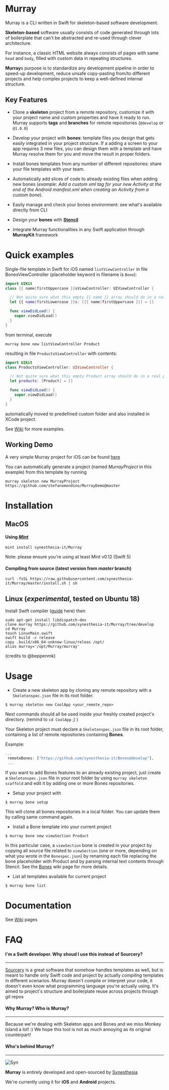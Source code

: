 # Murray

Murray is a CLI written in Swift for skeleton-based software development.

**Skeleton-based** software usually consists of code generated through lots of boilerplate that can't be abstracted and re-used through clever architecture.

For instance, a classic HTML website always consists of pages with same `head` and `body`, filled with custom data in repeating structures.

**Murray**s purpose is to standardize any development pipeline in order to speed-up development, reduce unsafe copy-pasting from/to different projects and help complex projects to keep a well-defined internal structure.

## Key Features

- Clone a **skeleton** project from a remote repository, customize it with your project name and custom properties and have it ready to run. Murray supports **tags** and **branches** for remote repositories (`@develop` or `@1.0.0`)

- Develop your project with **bones**: template files *you* design that gets easily integrated in your project structure. If a adding a screen to your app requires 3 new files, you can design them with a template and have Murray resolve them for you and move the result in proper folders.

- Install bones templates from any number of different repositories: share your file templates with your team.

- Automatically add slices of code to already existing files when adding new bones (*example: Add a custom xml tag for your new Activity at the end of the Android manifest.xml when creating an Activity from a custom bone*).

- Easily manage and check your bones environment: see what's available directly from CLI

- Design your **bones** with **[Stencil](https://github.com/stencilproject/Stencil)**

- Integrate Murray functionalities in any Swift application through **MurrayKit** framework

# Quick examples

Single-file template in Swift for iOS named `listViewController` in file BonesViewController (placeholder keyword in filename is `Bone`):

```swift
import UIKit
class {{ name|firstUppercase }}sViewController: UIViewController {

  // Not quite sure what this empty {{ name }} array should do in a real project , but it's here anyway to show how you can self-document your code with comments.
  let {{ name|firstLowercase }}s: [{{ name|firstUppercase }}] = []

  func viewDidLoad() {
    super.viewDidLoad()
  }
}

```
from terminal, execute
```
murray bone new listViewController Product
```

resulting in file `ProductsViewController` with contents:

```swift
import UIKit
class ProductsViewController: UIViewController {

  // Not quite sure what this empty Product array should do in a real project , but it's here anyway to show how you can self-document your code with comments.
  let products: [Product] = []

  func viewDidLoad() {
    super.viewDidLoad()
  }
}

```

automatically moved to predefined custom folder and also installed in XCode project.

See [Wiki](https://github.com/synesthesia-it/Murray/wiki) for more examples.

## Working Demo

A very simple Murray project for iOS can be found [here](https://github.com/stefanomondino/MurrayDemo)

You can automatically generate a project (named *MurrayProject* in this example) from this template by running 

```
murray skeleton new MurrayProject https://github.com/stefanomondino/MurrayDemo@master
```

# Installation

## MacOS

#### Using *[Mint](https://github.com/yonaskolb/mint)*


```
mint install synesthesia-it/Murray
```
Note: please ensure you're using at least Mint v0.12 (Swift 5)

#### Compiling from source (latest version from *master* branch)

```
curl -fsSL https://raw.githubusercontent.com/synesthesia-it/Murray/master/install.sh | sh
```

## Linux (*experimental*, tested on Ubuntu 18)

Install Swift compiler ([guide](https://gist.github.com/Azoy/8c47629fa160878cf359bf7380aaaaf9) here)
then

```
sudo apt-get install libdispatch-dev
clone murray https://github.com/synesthesia-it/Murray/tree/develop
cd Murray
touch LinuxMain.swift
swift build -c release
copy .build/x86_64-unknow-linux/releas /opt/
alias murray='/opt/Murray/murray'
```

(credits to @beppenmk)

# Usage

- Create a new skeleton app by cloning any remote repository with a `Skeletonspec.json` file in its root folder.

```
$ murray skeleton new CoolApp <your_remote_repo>
```

Next commands should all be used inside your freshly created project's directory.
(remind to `cd CoolApp` ;) )


Your Skeleton project must declare a `Skeletonspec.json` file in its root folder, containing a list of remote repositories containing **Bones**. 

Example:
```javascript
...
 remoteBones: ["https://github.com/synesthesia-it/Bones@develop"],
 ...
```

If you want to add Bones features to an already existing project, just create a `Skeletonspec.json` file in your root folder by using `murray skeleton scaffold` and edit it by adding one or more Bones repositories.

- Setup your project with

```
$ murray bone setup
```

This will clone all bones repositories in a local folder. You can update them by calling same command again.


- Install a Bone template into your current project

```
$ murray bone new viewSection Product
```

In this particular case, a `viewSection` bone is created in your project by copying all source file related to `viewSection` (one or more, depending on what you wrote in the `Bonespec.json`) by renaming each file replacing the bone placeholder with Product and by parsing internal text contents through Stencil.
See the [Bones](https://github.com/synesthesia-it/Murray/wiki) wiki page for more details.


- List all templates available for current project
```
$ murray bone list
```

# Documentation

See [Wiki](https://github.com/synesthesia-it/Murray/wiki) pages

# FAQ

#### I'm a Swift developer. Why shoud I use this instead of Sourcery?
---------------
[Sourcery](https://github.com/krzysztofzablocki/Sourcery) is a great software that somehow handles templates as well, but is meant to handle only Swift code and project by actually *compiling* templates in different scenarios.
Murray doesn't compile or interpret your code, it doesn't even know what programming language you're actually using. It's aimed to project's structure and boilerplate reuse across projects through git repos

#### Why Murray? Who is Murray?
---------------
  Because we're dealing with Skeleton apps and Bones and we miss Monkey Island a lot! :) We hope this tool is not as much annoying as its original counterpart!

#### Who's behind Murray?
------------
![Syn](https://synesthesia.it/wp-content/themes/synesthesia/dist/img/syn_sm.png)

**Murray** is entirely developed and open-sourced by [Synesthesia](https://www.synesthesia.it)

We're currently using it for **iOS** and **Android** projects.
